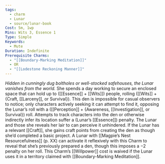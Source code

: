 ```yaml
---
tags:
  - charm
  - Lunar
  - source/lunar-book
Cost: 5m, 1wp
Mins: Wits 3, Essence 1
Type: Simple
Keywords:
  - Mute
Duration: Indefinite
Prerequisite Charms:
  - "[[Boundary-Marking Meditation]]"
  - OR
  - "[[Lodestone Reckoning Manner]]"
---
```

*Hidden in cunningly dug boltholes or well-stocked safehouses, the Lunar vanishes from the world.*
She spends a day working to secure an enclosed space that can hold up to ([[Essence]] + [[Wits]]) people, rolling ([[Wits]] + {Craft, [[Larceny]], or Survival}). This den is impossible for casual observers to notice; only characters actively seeking it can attempt to find it, opposing the Lunar’s roll with a ([[Perception]] + {Awareness, [[Investigation]], or Survival}) roll. Attempts to track characters into the den or otherwise indirectly infer its location suffer a (Lunar’s [[Essence]]) penalty. The Lunar and those she reveals her lair to can perceive it unhindered. If the Lunar has a relevant [[Craft]], she gains craft points from creating the den as though she’d completed a basic project. A Lunar with [[Magpie’s Nest Resourcefulness]] (p. XX) can activate it reflexively with this Charm to reveal that she’s previously prepared a den, though this imposes a −2 penalty on her roll. This Charm’s [[Willpower]] cost is waived if the Lunar uses it in a territory claimed with [[Boundary-Marking Meditation]].